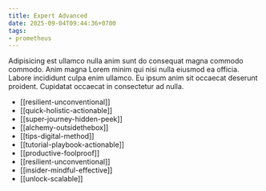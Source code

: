 ```yaml
---
title: Expert Advanced
date: 2025-09-04T09:44:36+0700
tags:
- prometheus
---
```


Adipisicing est ullamco nulla anim sunt do consequat magna commodo commodo. Anim magna Lorem minim qui nisi nulla eiusmod ea officia. Labore incididunt culpa enim ullamco. Eu ipsum anim sit occaecat deserunt proident. Cupidatat occaecat in consectetur ad nulla.


- [[resilient-unconventional]] 
- [[quick-holistic-actionable]] 
- [[super-journey-hidden-peek]] 
- [[alchemy-outsidethebox]] 
- [[tips-digital-method]] 
- [[tutorial-playbook-actionable]] 
- [[productive-foolproof]] 
- [[resilient-unconventional]] 
- [[insider-mindful-effective]] 
- [[unlock-scalable]]